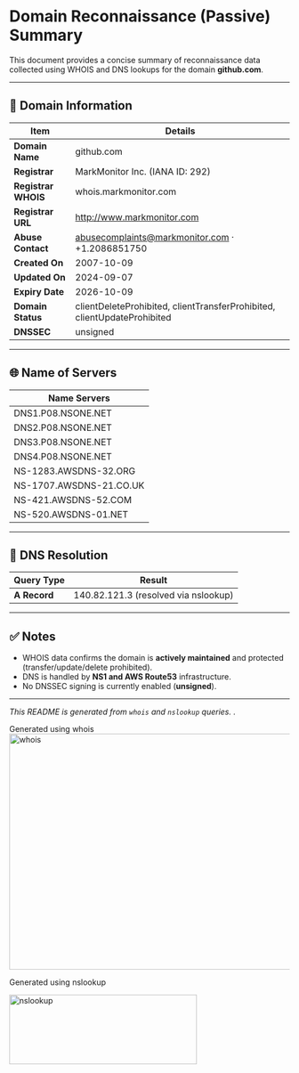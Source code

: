 # Domain Reconnaissance (Passive) Summary

This document provides a concise summary of reconnaissance data collected using WHOIS and DNS lookups for the domain **github.com**.

---

## 📌 Domain Information

| Item                  | Details                                                                 |
|-----------------------|-------------------------------------------------------------------------|
| **Domain Name**       | github.com                                                              |
| **Registrar**         | MarkMonitor Inc. (IANA ID: 292)                                         |
| **Registrar WHOIS**   | whois.markmonitor.com                                                   |
| **Registrar URL**     | http://www.markmonitor.com                                              |
| **Abuse Contact**     | abusecomplaints@markmonitor.com · +1.2086851750                        |
| **Created On**        | 2007-10-09                                                              |
| **Updated On**        | 2024-09-07                                                              |
| **Expiry Date**       | 2026-10-09                                                              |
| **Domain Status**     | clientDeleteProhibited, clientTransferProhibited, clientUpdateProhibited |
| **DNSSEC**            | unsigned                                                                |

---

## 🌐 Name of Servers

| Name Servers |
|--------------|
| DNS1.P08.NSONE.NET |
| DNS2.P08.NSONE.NET |
| DNS3.P08.NSONE.NET |
| DNS4.P08.NSONE.NET |
| NS-1283.AWSDNS-32.ORG |
| NS-1707.AWSDNS-21.CO.UK |
| NS-421.AWSDNS-52.COM |
| NS-520.AWSDNS-01.NET |

---

## 🧭 DNS Resolution

| Query Type | Result |
|------------|--------|
| **A Record** | 140.82.121.3 (resolved via nslookup) |

---

## ✅ Notes

- WHOIS data confirms the domain is **actively maintained** and protected (transfer/update/delete prohibited).
- DNS is handled by **NS1 and AWS Route53** infrastructure.
- No DNSSEC signing is currently enabled (**unsigned**).

---


*This README is generated from `whois` and `nslookup` queries.
.*


Generated using whois
<img width="742" height="424" alt="whois" src="https://github.com/user-attachments/assets/42d371b8-9bf9-457e-9046-42b35ea754aa" />

Generated using nslookup

<img width="337" height="125" alt="nslookup" src="https://github.com/user-attachments/assets/1fd2eb15-ba6d-4fff-8d8b-90b7fe4a9970" />
